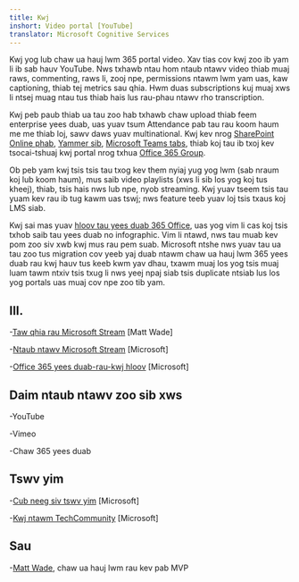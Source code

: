 ```yaml
---
title: Kwj
inshort: Video portal [YouTube]
translator: Microsoft Cognitive Services
---
```



Kwj yog lub chaw ua hauj lwm 365 portal video. Xav tias cov kwj zoo ib yam li ib sab hauv YouTube. Nws txhawb ntau hom ntaub ntawv video thiab muaj raws, commenting, raws li, zooj npe, permissions ntawm lwm yam uas, kaw captioning, thiab tej metrics sau qhia. Hwm duas subscriptions kuj muaj xws li ntsej muag ntau tus thiab hais lus rau-phau ntawv rho transcription.

Kwj peb paub thiab ua tau zoo hab txhawb chaw upload thiab feem enterprise yees duab, uas yuav tsum Attendance pab tau rau koom haum me me thiab loj, sawv daws yuav multinational. Kwj kev nrog [SharePoint Online phab](https://docs.microsoft.com/en-us/stream/embed-video-sharepoint), [Yammer sib](https://stream.microsoft.com/en-us/blog/share-on-yammer/), [Microsoft Teams tabs](https://docs.microsoft.com/en-us/stream/embed-video-microsoft-teams), thiab koj tau ib txoj kev tsocai-tshuaj kwj portal nrog txhua [Office 365 Group](http://icsh.pt/O365groups).

Ob peb yam kwj tsis tsis tau txog kev them nyiaj yug yog lwm (sab nraum koj lub koom haum), mus saib video playlists (xws li sib los yog koj tus kheej), thiab, tsis hais nws lub npe, nyob streaming. Kwj yuav tseem tsis tau yuam kev rau ib tug kawm uas tswj; nws feature teeb yuav loj tsis txaus koj LMS siab.

Kwj sai mas yuav [hloov tau yees duab 365 Office](https://docs.microsoft.com/en-us/stream/migrate-from-office-365), uas yog vim li cas koj tsis txhob saib tau yees duab no infographic. Vim li ntawd, nws tau muab kev pom zoo siv xwb kwj mus rau pem suab. Microsoft ntshe nws yuav tau ua tau zoo tus migration cov yeeb yaj duab ntawm chaw ua hauj lwm 365 yees duab rau kwj hauv tus keeb kwm yav dhau, txawm muaj los yog tsis muaj luam tawm ntxiv tsis txug li nws yeej npaj siab tsis duplicate ntsiab lus los yog portals uas muaj cov npe zoo tib yam.

III.
---------

-[Taw qhia rau Microsoft Stream](https://www.linkedin.com/pulse/stream-video-portal-now-available-matt-wade/)
    \[Matt Wade\]

-[Ntaub ntawv Microsoft Stream](https://docs.microsoft.com/en-us/stream/)
    \[Microsoft\]

-[Office 365 yees duab-rau-kwj hloov](https://docs.microsoft.com/en-us/stream/migrate-from-office-365)
    \[Microsoft\]

Daim ntaub ntawv zoo sib xws
--------------------

-YouTube

-Vimeo

-Chaw 365 yees duab

Tswv yim
---------

-[Cub neeg siv tswv yim](https://techcommunity.microsoft.com/t5/Microsoft-Stream-Ideas/idb-p/StreamIdeas)
    \[Microsoft\]

-[Kwj ntawm TechCommunity](https://techcommunity.microsoft.com/t5/Microsoft-Stream-Ideas/idb-p/StreamIdeas)
    \[Microsoft\]

Sau
---------

-[Matt Wade](https://www.linkedin.com/in/thatmattwade/), chaw ua hauj lwm rau kev pab MVP


